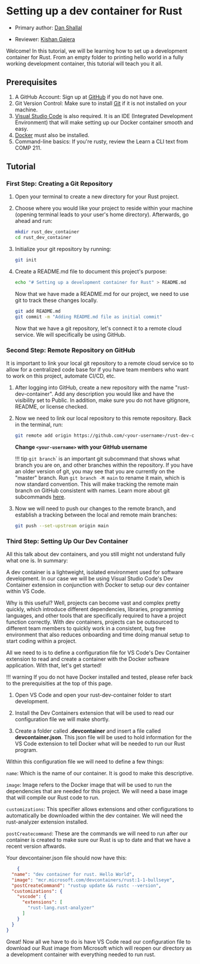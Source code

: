 # Setting up a dev container for Rust

* Primary author: [Dan Shallal](https://github.com/dshallal)

* Reviewer: [Kishan Gajera](https://github.com/gajekish)

Welcome! In this tutorial, we will be learning how to set up a development container for Rust. From an empty folder to printing hello world in a fully working development container, this tutorial will teach you it all.

## **Prerequisites**

1. A GitHub Account: Sign up at [GitHub](https://github.com/) if you do not have one.
2. Git Version Control: Make sure to install [Git](https://git-scm.com/book/en/v2/Getting-Started-Installing-Git) if it is not installed on your machine.
3. [Visual Studio Code](https://code.visualstudio.com/) is also required. It is an IDE (Integrated Development Environment) that will make setting up our Docker container smooth and easy.
4. [Docker](https://www.docker.com/products/docker-desktop/) must also be installed.
5. Command-line basics: If you're rusty, review the Learn a CLI text from COMP 211.

## **Tutorial**

### First Step: Creating a Git Repository

1. Open your terminal to create a new directory for your Rust project.
2. Choose where you would like your project to reside within your machine (opening terminal leads to your user's home directory). Afterwards, go ahead and run:

    ```bash
    mkdir rust_dev_container
    cd rust_dev_container
    ```

3. Initialize your git repository by running:

    ```bash
    git init
    ```

4. Create a README.md file to document this project's purpose:

    ```bash
    echo "# Setting up a development container for Rust" > README.md
    ```

    Now that we have made a README.md for our project, we need to use git to track these changes locally.

    ```bash
    git add README.md
    git commit -m "Adding README.md file as initial commit"
    ```

    Now that we have a git repository, let's connect it to a remote cloud service. We will specifically be using GitHub.

### Second Step: Remote Repository on GitHub

It is important to link your local git repository to a remote cloud service so to allow for a centralized code base for if you have team members who want to work on this project, automate CI/CD, etc.

1. After logging into GitHub, create a new repository with the name "rust-dev-container". Add any description you would like and have the visibility set to Public. In addition, make sure you do not have gitignore, README, or license checked.

2. Now we need to link our local repository to this remote repository. Back in the terminal, run:

    ```bash
    git remote add origin https://github.com/<your-username>/rust-dev-container.git
    ```

    **Change `<your-username>` with your GitHub username**

    !!! tip
        <code>git branch</code>` is an important git subcommand that shows what branch you are on, and other branches within the repository. If you have an older version of git, you may see that you are currently on the "master" branch. Run <code>git branch -M main</code> to rename it main, which is now standard convention. This will make tracking the remote main branch on GitHub consistent with names. Learn more about git subcommands [here](https://comp423-25s.github.io/resources/git/ch2-git-fundamental-subcommands/).

3. Now we will need to push our changes to the remote branch, and establish a tracking between the local and remote main branches:

    ```bash
    git push --set-upstream origin main
    ```

### Third Step: Setting Up Our Dev Container

All this talk about dev containers, and you still might not understand fully what one is. In summary:

A dev container is a lightweight, isolated environment used for software development. In our case we will be using Visual Studio Code's Dev Container extension in conjunction with Docker to setup our dev container within VS Code.

Why is this useful? Well, projects can become vast and complex pretty quickly, which introduce different dependencies, libraries, programming languages, and other tools that are specifically required to have a project function correctly. With dev containers, projects can be outsourced to different team members to quickly work in a consistent, bug free environment that also reduces onboarding and time doing manual setup to start coding within a project. 

All we need to is to define a configuration file for VS Code's Dev Container extension to read and create a container with the Docker software application. With that, let's get started!

!!! warning
    If you do not have Docker installed and tested, please refer back to the prerequisities at the top of this page.

1. Open VS Code and open your rust-dev-container folder to start development.

2. Install the Dev Containers extension that will be used to read our configuration file we will make shortly.

3. Create a folder called **.devcontainer** and insert a file called **devcontainer.json**. This json file will be used to hold information for the VS Code extension to tell Docker what will be needed to run our Rust program.

Within this configuration file we will need to define a few things:

<code>name</code>: Which is the name of our container. It is good to make this descriptive.  

<code>image</code>: Image refers to the Docker image that will be used to run the dependencies that are needed for this project. We will need a base image that will compile our Rust code to run.  

<code>customizations</code>: This specifier allows extensions and other configurations to automatically be downloaded within the dev container. We will need the rust-analyzer extension installed.  

<code>postCreatecommand</code>: These are the commands we will need to run after our container is created to make sure our Rust is up to date and that we have a recent version aftwards.

Your devcontainer.json file should now have this:

```json
    {
  "name": "dev container for rust. Hello World",
  "image": "mcr.microsoft.com/devcontainers/rust:1-1-bullseye",
  "postCreateCommand": "rustup update && rustc --version",
  "customizations": {
    "vscode": {
      "extensions": [
        "rust-lang.rust-analyzer"
      ]
    }
  }
}
```

Great! Now all we have to do is have VS Code read our configuration file to download our Rust image from Microsoft which will reopen our directory as a development container with everything needed to run rust.

